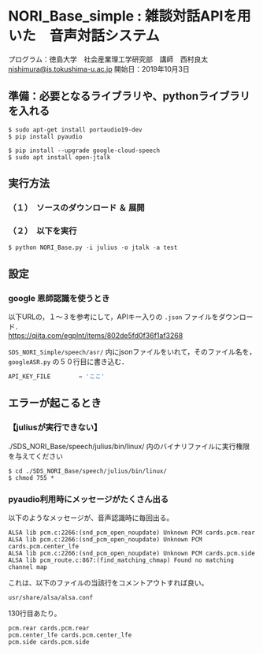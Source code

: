 # NORI_Base_simple : 雑談対話APIを用いた　音声対話システム
プログラム：徳島大学　社会産業理工学研究部　講師　西村良太　nishimura@is.tokushima-u.ac.jp
開始日：2019年10月3日

## 準備：必要となるライブラリや、pythonライブラリを入れる
```shell
$ sudo apt-get install portaudio19-dev
$ pip install pyaudio

$ pip install --upgrade google-cloud-speech
$ sudo apt install open-jtalk
```


## 実行方法

### （１）　ソースのダウンロード ＆ 展開

### （２）　以下を実行
`$ python NORI_Base.py -i julius -o jtalk -a test`

## 設定
### google 恩師認識を使うとき
以下URLの，１〜３を参考にして，APIキー入りの `.json` ファイルをダウンロード．  
https://qiita.com/egplnt/items/802de5fd0f36f1af3268  
  
`SDS_NORI_Simple/speech/asr/` 内にjsonファイルをいれて，そのファイル名を，`googleASR.py` の５０行目に書き込む．
```python
API_KEY_FILE        = 'ここ'
```


## エラーが起こるとき
### 【juliusが実行できない】
./SDS_NORI_Base/speech/julius/bin/linux/ 内のバイナリファイルに実行権限を与えてください

```shell
$ cd ./SDS_NORI_Base/speech/julius/bin/linux/
$ chmod 755 *
```

### pyaudio利用時にメッセージがたくさん出る
以下のようなメッセージが、音声認識時に毎回出る。

```
ALSA lib pcm.c:2266:(snd_pcm_open_noupdate) Unknown PCM cards.pcm.rear
ALSA lib pcm.c:2266:(snd_pcm_open_noupdate) Unknown PCM cards.pcm.center_lfe
ALSA lib pcm.c:2266:(snd_pcm_open_noupdate) Unknown PCM cards.pcm.side
ALSA lib pcm_route.c:867:(find_matching_chmap) Found no matching channel map
```

これは、以下のファイルの当該行をコメントアウトすれば良い。

`usr/share/alsa/alsa.conf`

130行目あたり。

```
pcm.rear cards.pcm.rear
pcm.center_lfe cards.pcm.center_lfe
pcm.side cards.pcm.side
```
